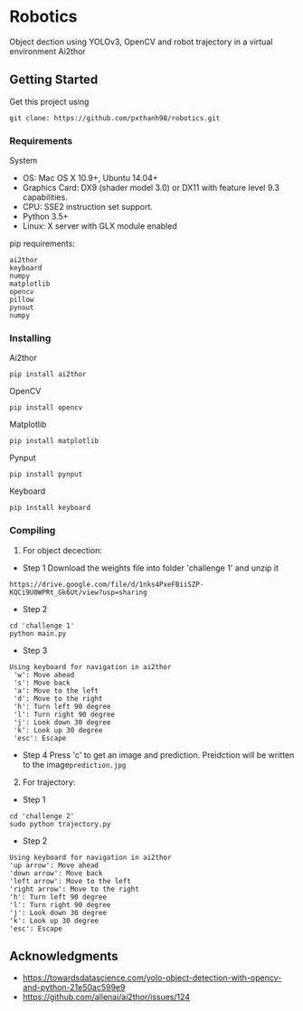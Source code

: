 # Robotics

Object dection using YOLOv3, OpenCV and robot trajectory  in a virtual environment Ai2thor

## Getting Started

Get this project using 
```
git clone: https://github.com/pxthanh98/robotics.git
```
### Requirements
System
  *  OS: Mac OS X 10.9+, Ubuntu 14.04+
  *  Graphics Card: DX9 (shader model 3.0) or DX11 with feature level 9.3 capabilities.
  *  CPU: SSE2 instruction set support.
  *  Python 3.5+
  *  Linux: X server with GLX module enabled


pip requirements:
```
ai2thor
keyboard
numpy
matplotlib
opencv
pillow
pynout
numpy
```

### Installing

Ai2thor
```
pip install ai2thor
```
OpenCV
```
pip install opencv
```
Matplotlib
```
pip install matplotlib
```
Pynput
```
pip install pynput
```
Keyboard
```
pip install keyboard
```

### Compiling
1) For object decection:
* Step 1
Download the weights file into folder 'challenge 1' and unzip it
```
https://drive.google.com/file/d/1nks4PxeFBiiSZP-KQCi9U0WPRt_Gk6Ut/view?usp=sharing
```
* Step 2
```
cd 'challenge 1'
python main.py
```
* Step 3
```
Using keyboard for navigation in ai2thor
 'w': Move ahead
 's': Move back
 'a': Move to the left
 'd': Move to the right
 'h': Turn left 90 degree
 'l': Turn right 90 degree
 'j': Look down 30 degree
 'k': Look up 30 degree
 'esc': Escape
```
* Step 4
Press 'c' to get an image and prediction. Preidction will be written to the image```prediction.jpg```

2) For trajectory:
* Step 1
```
cd 'challenge 2'
sudo python trajectory.py
```
* Step 2
```
Using keyboard for navigation in ai2thor
'up arrow': Move ahead
'down arrow': Move back
'left arrow': Move to the left
'right arrow': Move to the right
'h': Turn left 90 degree
'l': Turn right 90 degree
'j': Look down 30 degree
'k': Look up 30 degree
'esc': Escape
```
## Acknowledgments

* https://towardsdatascience.com/yolo-object-detection-with-opencv-and-python-21e50ac599e9
* https://github.com/allenai/ai2thor/issues/124


